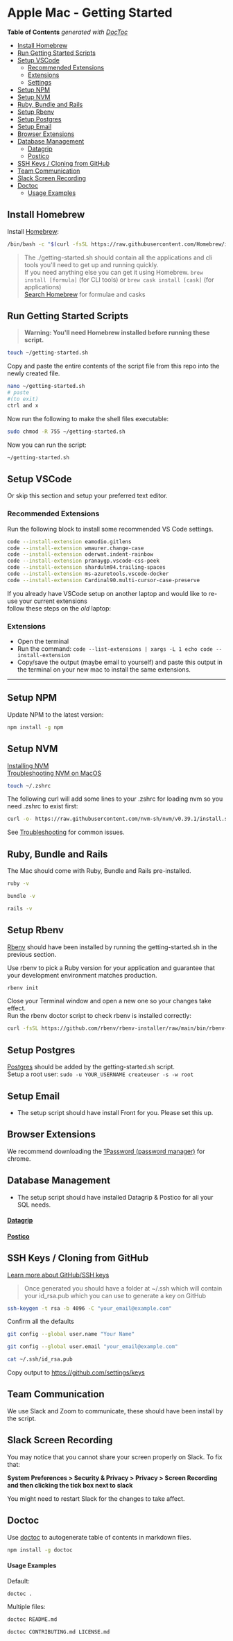 # Apple Mac - Getting Started

<!-- START doctoc generated TOC please keep comment here to allow auto update -->
<!-- DON'T EDIT THIS SECTION, INSTEAD RE-RUN doctoc TO UPDATE -->
**Table of Contents**  *generated with [DocToc](https://github.com/thlorenz/doctoc)*

- [Install Homebrew](#install-homebrew)
- [Run Getting Started Scripts](#run-getting-started-scripts)
- [Setup VSCode](#setup-vscode)
  - [Recommended Extensions](#recommended-extensions)
  - [Extensions](#extensions)
  - [Settings](#settings)
- [Setup NPM](#setup-npm)
- [Setup NVM](#setup-nvm)
- [Ruby, Bundle and Rails](#ruby-bundle-and-rails)
- [Setup Rbenv](#setup-rbenv)
- [Setup Postgres](#setup-postgres)
- [Setup Email](#setup-email)
- [Browser Extensions](#browser-extensions)
- [Database Management](#database-management)
    - [Datagrip](#datagrip)
    - [Postico](#postico)
- [SSH Keys / Cloning from GitHub](#ssh-keys--cloning-from-github)
- [Team Communication](#team-communication)
- [Slack Screen Recording](#slack-screen-recording)
- [Doctoc](#doctoc)
    - [Usage Examples](#usage-examples)

<!-- END doctoc generated TOC please keep comment here to allow auto update -->

## Install Homebrew

Install [Homebrew](https://brew.sh/):

```bash
/bin/bash -c "$(curl -fsSL https://raw.githubusercontent.com/Homebrew/install/HEAD/install.sh)"
```

> The ./getting-started.sh should contain all the applications and cli tools you'll need to get up and running quickly.  
> If you need anything else you can get it using Homebrew. `brew install [formula]` (for CLI tools) or `brew cask install [cask]` (for applications)  
> [Search Homebrew](https://formulae.brew.sh/) for formulae and casks

## Run Getting Started Scripts

> **Warning: You'll need Homebrew installed before running these script.**  

```bash
touch ~/getting-started.sh
```

Copy and paste the entire contents of the script file from this repo into the newly created file.

```bash
nano ~/getting-started.sh
# paste
#(to exit)
ctrl and x
```

Now run the following to make the shell files executable:

```bash
sudo chmod -R 755 ~/getting-started.sh
```

Now you can run the script:

```bash
~/getting-started.sh
```

## Setup VSCode

Or skip this section and setup your preferred text editor.

### Recommended Extensions

Run the following block to install some recommended VS Code settings.

```bash
code --install-extension eamodio.gitlens
code --install-extension wmaurer.change-case
code --install-extension oderwat.indent-rainbow
code --install-extension pranaygp.vscode-css-peek
code --install-extension shardulm94.trailing-spaces
code --install-extension ms-azuretools.vscode-docker
code --install-extension Cardinal90.multi-cursor-case-preserve
```

If you already have VSCode setup on another laptop and would like to re-use your current extensions  
follow these steps on the *old* laptop:

### Extensions
- Open the terminal
- Run the command: `code --list-extensions | xargs -L 1 echo code --install-extension`
- Copy/save the output (maybe email to yourself) and paste this output in the terminal on your new mac to install the same extensions.

---

## Setup NPM
Update NPM to the latest version:

```bash
npm install -g npm
```

## Setup NVM
[Installing NVM](https://github.com/nvm-sh/nvm#installing-and-updating)  
[Troubleshooting NVM on MacOS](https://github.com/nvm-sh/nvm#troubleshooting-on-macos)  

```bash
touch ~/.zshrc
```

The following curl will add some lines to your .zshrc for loading nvm so you need .zshrc to exist first:

```bash
curl -o- https://raw.githubusercontent.com/nvm-sh/nvm/v0.39.1/install.sh | bash
```

See [Troubleshooting](https://github.com/nvm-sh/nvm#troubleshooting-on-macos) for common issues.

## Ruby, Bundle and Rails
The Mac should come with Ruby, Bundle and Rails pre-installed.

```bash
ruby -v

bundle -v

rails -v
```

## Setup Rbenv
[Rbenv](https://github.com/rbenv/rbenv) should have been installed by running the getting-started.sh in the previous section.

Use rbenv to pick a Ruby version for your application and guarantee that your development environment matches production.

```bash
rbenv init
```

Close your Terminal window and open a new one so your changes take effect.  
Run the rbenv doctor script to check rbenv is installed correctly:

```bash
curl -fsSL https://github.com/rbenv/rbenv-installer/raw/main/bin/rbenv-doctor | bash
```

## Setup Postgres
[Postgres](https://www.postgresql.org/) should be added by the getting-started.sh script.  
Setup a root user: `sudo -u YOUR_USERNAME createuser -s -w root`

## Setup Email
- The setup script should have install Front for you. Please set this up.

## Browser Extensions
We recommend downloading the [1Password (password manager)](https://chrome.google.com/webstore/detail/1password-%E2%80%93-password-mana/aeblfdkhhhdcdjpifhhbdiojplfjncoa) for chrome.

## Database Management
- The setup script should have installed Datagrip & Postico for all your SQL needs.

#### [Datagrip](https://www.jetbrains.com/datagrip/)
#### [Postico](https://eggerapps.at/postico/)

## SSH Keys / Cloning from GitHub
[Learn more about GitHub/SSH keys](https://help.github.com/articles/generating-a-new-ssh-key-and-adding-it-to-the-ssh-agent/)

> Once generated you should have a folder at ~/.ssh which will contain your id_rsa.pub which you can use to generate a key on GitHub

```bash
ssh-keygen -t rsa -b 4096 -C "your_email@example.com"
```

Confirm all the defaults

```bash
git config --global user.name "Your Name"

git config --global user.email "your_email@example.com"

cat ~/.ssh/id_rsa.pub
```

Copy output to https://github.com/settings/keys

## Team Communication
We use Slack and Zoom to communicate, these should have been install by the script.  

## Slack Screen Recording
You may notice that you cannot share your screen properly on Slack. To fix that:

**System Preferences > Security & Privacy > Privacy > Screen Recording and then clicking the tick box next to slack**

You might need to restart Slack for the changes to take affect.

## Doctoc
Use [doctoc](https://github.com/thlorenz/doctoc) to autogenerate table of contents in markdown files.

```bash
npm install -g doctoc
```

#### Usage Examples
Default:

```bash
doctoc .
```
Multiple files:

```bash
doctoc README.md

doctoc CONTRIBUTING.md LICENSE.md
```
